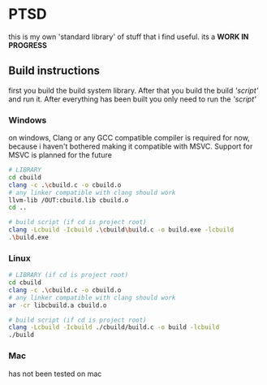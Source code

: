 # PTSD

this is my own 'standard library' of stuff that i find useful.
its a **WORK IN PROGRESS**

## Build instructions
first you build the build system library.
After that you build the build *'script'* and run it.
After everything has been built you only need to run the *'script'*

### Windows
on windows, Clang or any GCC compatible compiler is required for now, because i haven't bothered making it compatible with MSVC.
Support for MSVC is planned for the future 
```bash
# LIBRARY
cd cbuild
clang -c .\cbuild.c -o cbuild.o
# any linker compatible with clang should work
llvm-lib /OUT:cbuild.lib cbuild.o
cd ..
```

```bash
# build script (if cd is project root)
clang -Lcbuild -Icbuild .\cbuild\build.c -o build.exe -lcbuild
.\build.exe
```
### Linux
```bash
# LIBRARY (if cd is project root)
cd cbuild
clang -c .\cbuild.c -o cbuild.o
# any linker compatible with clang should work
ar -cr libcbuild.a cbuild.o
```

```bash
# build script (if cd is project root)
clang -Lcbuild -Icbuild ./cbuild/build.c -o build -lcbuild
./build
```
### Mac
has not been tested on mac
